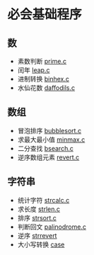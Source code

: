 # 必会基础程序


## 数

- 素数判断 [prime.c](prime.c)
- 闰年 [leap.c](leap.c)
- 进制转换 [binhex.c](binhex.c)
- 水仙花数 [daffodils.c](daffodils.c)

## 数组

- 冒泡排序 [bubblesort.c](bubblesort.c)
- 求最大最小值 [minmax.c](minmax.c)
- 二分查找 [bsearch.c](bsearch.c)
- 逆序数组元素 [revert.c](revert.c)


## 字符串

- 统计字符 [strcalc.c](strcalc.c)
- 求长度 [strlen.c](strlen.c)
- 排序 [strsort.c](strsort.c)
- 判断回文 [palinodrome.c](palindrome.c)
- 逆序 [strrevert](strrevert.c)
- 大小写转换 [case](case.c)
